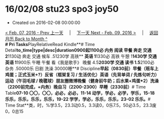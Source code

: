 # 16/02/08 stu23 spo3 joy50

* Created on 2016-02-08 00:00:00

[&lt; Feb. 07, 2016 - Prev 上一天](d07.md)     \|     [下一天 Next - Feb. 09, 2016 &gt;](d09.md)     \|     [返回月历 Back to Month ^](index.md)   
**\# Pri Tasks**PlayRelativeRead Kindle**\# Time Detail**to\_time\|type\|desc\|duration0900起1100必 内务 阅读 早餐 奔走 交通 2**1130动 奔走 交通 候车 .51230学 高铁** **英语 1**1330必 高铁 午憩 1**1430学 交通 英语 1**1900乐 午睡 午餐 看《我是歌手》 晚餐 4.5**2030学 交通 读书 1.5**2100必 杂务 .50000乐 日剧 洗澡 30000睡**\# Discipline**早起（0830前）早餐（班车上鸡蛋；正式玉米+?）反省（框架复习 / 生活优化）英语（先背单词 / 先炼句听力）运动（午羽毛球 / 晚毽球）朋友圈微博晚餐（健身前牛奶；后水果+鸡蛋\*2）洗澡（2200前完成，+内务）晚自习（2200-2300）早睡（2330前）**\# Time Table**07-10 〇〇，〇〇，必必，必必，11-14 动学，学必，必学，学乐，15-18 乐乐，乐乐，乐乐，乐乐，19-22 学学，学必，乐乐，乐乐，23-02 乐乐。**\# Time Stat**类，时，%学3.5，23.3动0.5，3.3读0，0乐7.5，50必3.5，23.3废0，0总15

